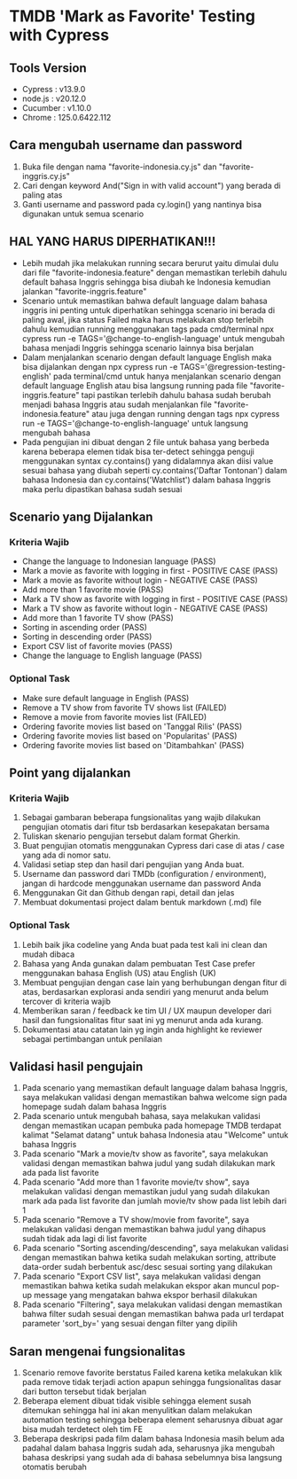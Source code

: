 # TMDB 'Mark as Favorite' Testing with Cypress

## Tools Version
- Cypress : v13.9.0
- node.js : v20.12.0
- Cucumber : v1.10.0
- Chrome : 125.0.6422.112

## Cara mengubah username dan password
1. Buka file dengan nama "favorite-indonesia.cy.js" dan "favorite-inggris.cy.js"
2. Cari dengan keyword And("Sign in with valid account") yang berada di paling atas
3. Ganti username and password pada cy.login() yang nantinya bisa digunakan untuk semua scenario


## HAL YANG HARUS DIPERHATIKAN!!!
- Lebih mudah jika melakukan running secara berurut yaitu dimulai dulu dari file "favorite-indonesia.feature" dengan memastikan terlebih dahulu default bahasa Inggris sehingga bisa diubah ke Indonesia kemudian jalankan "favorite-inggris.feature"
- Scenario untuk memastikan bahwa default language dalam bahasa inggris ini penting untuk diperhatikan sehingga scenario ini berada di paling awal, jika status Failed maka harus melakukan stop terlebih dahulu kemudian running menggunakan tags pada cmd/terminal npx cypress run -e TAGS='@change-to-english-language' untuk mengubah bahasa menjadi Inggris sehingga scenario lainnya bisa berjalan 
- Dalam menjalankan scenario dengan default language English maka bisa dijalankan dengan npx cypress run -e TAGS='@regression-testing-english' pada terminal/cmd untuk hanya menjalankan scenario dengan default language English atau bisa langsung running pada file "favorite-inggris.feature" tapi pastikan terlebih dahulu bahasa sudah berubah menjadi bahasa Inggris atau sudah menjalankan file "favorite-indonesia.feature" atau juga dengan running dengan tags npx cypress run -e TAGS='@change-to-english-language' untuk langsung mengubah bahasa
- Pada pengujian ini dibuat dengan 2 file untuk bahasa yang berbeda karena beberapa elemen tidak bisa ter-detect sehingga penguji menggunakan syntax cy.contains() yang didalamnya akan diisi value sesuai bahasa yang diubah seperti cy.contains('Daftar Tontonan') dalam bahasa Indonesia dan cy.contains('Watchlist') dalam bahasa Inggris maka perlu dipastikan bahasa sudah sesuai 

## Scenario yang Dijalankan
### Kriteria Wajib
- Change the language to Indonesian language (PASS)
- Mark a movie as favorite with logging in first - POSITIVE CASE (PASS)
- Mark a movie as favorite without login - NEGATIVE CASE (PASS)
- Add more than 1 favorite movie (PASS)
- Mark a TV show as favorite with logging in first - POSITIVE CASE (PASS)
- Mark a TV show as favorite without login - NEGATIVE CASE (PASS)
- Add more than 1 favorite TV show (PASS)
- Sorting in ascending order (PASS)
- Sorting in descending order (PASS)
- Export CSV list of favorite movies (PASS)
- Change the language to English language (PASS)
### Optional Task
- Make sure default language in English (PASS)
- Remove a TV show from favorite TV shows list (FAILED)
- Remove a movie from favorite movies list (FAILED)
- Ordering favorite movies list based on 'Tanggal Rilis' (PASS)
- Ordering favorite movies list based on 'Popularitas' (PASS)
- Ordering favorite movies list based on 'Ditambahkan' (PASS)

## Point yang dijalankan
### Kriteria Wajib
1. Sebagai gambaran beberapa fungsionalitas yang wajib dilakukan pengujian otomatis dari fitur tsb berdasarkan kesepakatan bersama
2. Tuliskan skenario pengujian tersebut dalam format Gherkin.
3. Buat pengujian otomatis menggunakan Cypress dari case di atas / case yang ada di nomor satu. 
4. Validasi setiap step dan hasil dari pengujian yang Anda buat. 
5. Username dan password dari TMDb (configuration / environment), jangan di hardcode menggunakan username dan password Anda
6. Menggunakan Git dan Github dengan rapi, detail dan jelas
7. Membuat dokumentasi project dalam bentuk markdown (.md) file
### Optional Task
1. Lebih baik jika codeline yang Anda buat pada test kali ini clean dan mudah dibaca
2. Bahasa yang Anda gunakan dalam pembuatan Test Case prefer  menggunakan bahasa English (US) atau English (UK)
3. Membuat pengujian dengan case lain yang berhubungan dengan fitur di atas, berdasarkan explorasi anda sendiri yang menurut anda belum tercover di kriteria wajib
4. Memberikan saran / feedback ke tim UI / UX maupun developer dari hasil dan fungsionalitas fitur saat ini yg menurut anda ada kurang.
6. Dokumentasi atau catatan lain yg ingin anda highlight ke reviewer sebagai pertimbangan untuk penilaian

## Validasi hasil pengujain
1. Pada scenario yang memastikan default language dalam bahasa Inggris, saya melakukan validasi dengan memastikan bahwa welcome sign pada homepage sudah dalam bahasa Inggris
2. Pada scenario untuk mengubah bahasa, saya melakukan validasi dengan memastikan ucapan pembuka pada homepage TMDB terdapat kalimat "Selamat datang" untuk bahasa Indonesia atau "Welcome" untuk bahasa Inggris
3. Pada scenario "Mark a movie/tv show as favorite", saya melakukan validasi dengan memastikan bahwa judul yang sudah dilakukan mark ada pada list favorite
4. Pada scenario "Add more than 1 favorite movie/tv show", saya melakukan validasi dengan memastikan judul yang sudah dilakukan mark ada pada list favorite dan jumlah movie/tv show pada list lebih dari 1
5. Pada scenario "Remove a TV show/movie from favorite", saya melakukan validasi dengan memastikan bahwa judul yang dihapus sudah tidak ada lagi di list favorite
6. Pada scenario "Sorting ascending/descending", saya melakukan validasi dengan memastikan bahwa ketika sudah melakukan sorting, attribute data-order sudah berbentuk asc/desc sesuai sorting yang dilakukan
7. Pada scenario "Export CSV list", saya melakukan validasi dengan memastikan bahwa ketika sudah melakukan ekspor akan muncul pop-up message yang mengatakan bahwa ekspor berhasil dilakukan
8. Pada scenario "Filtering", saya melakukan validasi dengan memastikan bahwa filter sudah sesuai dengan memastikan bahwa pada url terdapat parameter 'sort_by=' yang sesuai dengan filter yang dipilih

## Saran mengenai fungsionalitas
1. Scenario remove favorite berstatus Failed karena ketika melakukan klik pada remove tidak terjadi action apapun sehingga fungsionalitas dasar dari button tersebut tidak berjalan
2. Beberapa element dibuat tidak visible sehingga element susah ditemukan sehingga hal ini akan menyulitkan dalam melakukan automation testing sehingga beberapa element seharusnya dibuat agar bisa mudah terdetect oleh tim FE
3. Beberapa deskripsi pada film dalam bahasa Indonesia masih belum ada padahal dalam bahasa Inggris sudah ada, seharusnya jika mengubah bahasa deskripsi yang sudah ada di bahasa sebelumnya bisa langsung otomatis berubah

